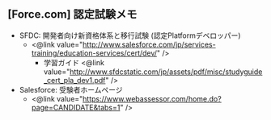 ## [Force.com] 認定試験メモ


* SFDC: 開発者向け新資格体系と移行試験 (認定Platformデベロッパー)
  * <@link value="http://www.salesforce.com/jp/services-training/education-services/cert/dev/" />
    * 学習ガイド <@link value="http://www.sfdcstatic.com/jp/assets/pdf/misc/studyguide_cert_pla_dev1.pdf" />
* Salesforce: 受験者ホームページ
  * <@link value="https://www.webassessor.com/home.do?page=CANDIDATE&tabs=1" />




